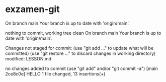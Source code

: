 
# exzamen-git
On branch main
Your branch is up to date with 'origin/main'.

nothing to commit, working tree clean
On branch main
Your branch is up to date with 'origin/main'.

Changes not staged for commit:
  (use "git add <file>..." to update what will be committed)
  (use "git restore <file>..." to discard changes in working directory)
	modified:   LESSON.md

no changes added to commit (use "git add" and/or "git commit -a")
[main 2ce8c0e] HELLO
 1 file changed, 13 insertions(+)
